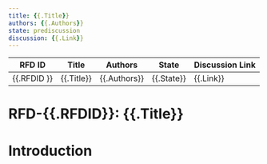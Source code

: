 ---title: {{.Title}}authors: {{.Authors}}state: prediscussiondiscussion: {{.Link}}---| RFD ID | Title | Authors | State | Discussion Link ||---|---|---|---|---|| {{.RFDID }} | {{.Title}} | {{.Authors}} | {{.State}} | {{.Link}} |# RFD-{{.RFDID}}: {{.Title}}# Introduction